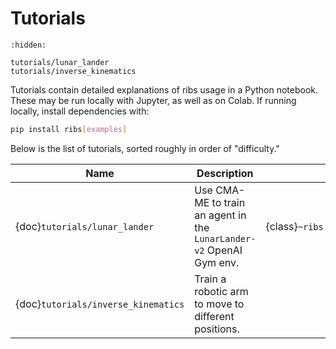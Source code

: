 # Tutorials

```{toctree}
:hidden:

tutorials/lunar_lander
tutorials/inverse_kinematics
```

Tutorials contain detailed explanations of ribs usage in a Python notebook.
These may be run locally with Jupyter, as well as on Colab. If running locally,
install dependencies with:

```bash
pip install ribs[examples]
```

Below is the list of tutorials, sorted roughly in order of "difficulty."

| Name                                | Description                                                          | Archive                             | Emitter | Optimizer |
| ----------------------------------- | -------------------------------------------------------------------- | ----------------------------------- | ------- | --------- |
| {doc}`tutorials/lunar_lander`       | Use CMA-ME to train an agent in the `LunarLander-v2` OpenAI Gym env. | {class}`~ribs.archives.GridArchive` |         |           |
| {doc}`tutorials/inverse_kinematics` | Train a robotic arm to move to different positions.                  |                                     |         |           |
